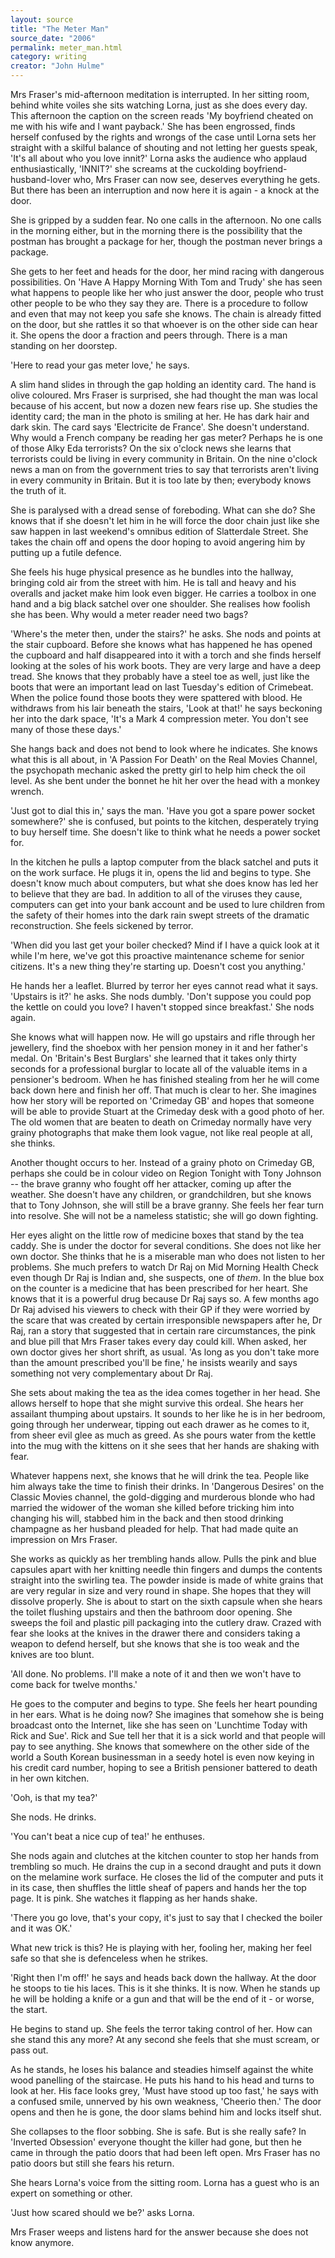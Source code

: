 ```yaml
---
layout: source
title: "The Meter Man"
source_date: "2006"
permalink: meter_man.html
category: writing
creator: "John Hulme"
---
```



  Mrs Fraser's mid-afternoon meditation is interrupted. In her
  sitting room, behind white voiles she sits watching Lorna, just
  as she does every day. This afternoon the caption on the screen
  reads 'My boyfriend cheated on me with his wife and I want
  payback.' She has been engrossed, finds herself confused by the
  rights and wrongs of the case until Lorna sets her straight with
  a skilful balance of shouting and not letting her guests speak,
  'It's all about who you love innit?' Lorna asks the audience
  who applaud enthusiastically, 'INNIT?' she screams at the
  cuckolding boyfriend-husband-lover who, Mrs Fraser can now see,
  deserves everything he gets. But there has been an interruption
  and now here it is again - a knock at the door.

  She is gripped by a sudden fear. No one calls in the afternoon.
  No one calls in the morning either, but in the morning there is
  the possibility that the postman has brought a package for her,
  though the postman never brings a package.

  She gets to her feet and heads for the door, her mind racing
  with dangerous possibilities. On 'Have A Happy Morning With Tom
  and Trudy' she has seen what happens to people like her who just
  answer the door, people who trust other people to be who they
  say they are. There is a procedure to follow and even that may
  not keep you safe she knows. The chain is already fitted on the
  door, but she rattles it so that whoever is on the other side
  can hear it. She opens the door a fraction and peers through.
  There is a man standing on her doorstep.

  'Here to read your gas meter love,' he says.

  A slim hand slides in through the gap holding an identity card.
  The hand is olive coloured. Mrs Fraser is surprised, she had
  thought the man was local because of his accent, but now a
  dozen new fears rise up. She studies the identity card; the man
  in the photo is smiling at her. He has dark hair and dark skin.
  The card says 'Electricite de France'. She doesn't understand.
  Why would a French company be reading her gas meter? Perhaps he
  is one of those Alky Eda terrorists? On the six o'clock news she
  learns that terrorists could be living in every community in
  Britain. On the nine o'clock news a man on from the government
  tries to say that terrorists aren't living in every community
  in Britain. But it is too late by then; everybody knows the
  truth of it.

  She is paralysed with a dread sense of foreboding. What can she
  do? She knows that if she doesn't let him in he will force the
  door chain just like she saw happen in last weekend's omnibus
  edition of Slatterdale Street. She takes the chain off and
  opens the door hoping to avoid angering him by putting up a
  futile defence.

  She feels his huge physical presence as he bundles into the
  hallway, bringing cold air from the street with him. He is tall
  and heavy and his overalls and jacket make him look even bigger.
  He carries a toolbox in one hand and a big black satchel over
  one shoulder. She realises how foolish she has been. Why would
  a meter reader need two bags?

  'Where's the meter then, under the stairs?' he asks. She nods
  and points at the stair cupboard. Before she knows what has
  happened he has opened the cupboard and half disappeared into
  it with a torch and she finds herself looking at the soles of
  his work boots. They are very large and have a deep tread. She
  knows that they probably have a steel toe as well, just like
  the boots that were an important lead on last Tuesday's edition
  of Crimebeat. When the police found those boots they were
  spattered with blood. He withdraws from his lair beneath the
  stairs, 'Look at that!' he says beckoning her into the dark
  space, 'It's a Mark 4 compression meter. You don't see many of
  those these days.'

  She hangs back and does not bend to look where he indicates. She
  knows what this is all about, in 'A Passion For Death' on the
  Real Movies Channel, the psychopath mechanic asked the pretty
  girl to help him check the oil level. As she bent under the
  bonnet he hit her over the head with a monkey wrench.

  'Just got to dial this in,' says the man. 'Have you got a
  spare power socket somewhere?' she is confused, but points to
  the kitchen, desperately trying to buy herself time. She
  doesn't like to think what he needs a power socket for.

  In the kitchen he pulls a laptop computer from the black satchel
  and puts it on the work surface. He plugs it in, opens the lid
  and begins to type. She doesn't know much about computers, but
  what she does know has led her to believe that they are bad. 
  In addition to all of the viruses they
  cause, computers can get into your bank account and be used to
  lure children from the safety of their homes into the dark rain
  swept streets of the dramatic reconstruction. She feels sickened
  by terror.

  'When did you last get your boiler checked? Mind if I have a
  quick look at it while I'm here, we've got this proactive
  maintenance scheme for senior citizens. It's a new thing
  they're starting up. Doesn't cost you anything.'

  He hands her a leaflet. Blurred by terror her eyes cannot read
  what it says. 'Upstairs is it?' he asks. She nods dumbly.
  'Don't suppose you could pop the kettle on could you love?
  I haven't stopped since breakfast.' She nods again.

  She knows what will happen now. He will go upstairs and rifle
  through her jewellery, find the shoebox with her pension money
  in it and her father's medal. On 'Britain's Best Burglars' she
  learned that it takes only thirty seconds for a professional
  burglar to locate all of the valuable items in a pensioner's
  bedroom. When he has finished stealing from her he will come
  back down here and finish her off. That much is clear to her.
  She imagines how her story will be reported on 'Crimeday GB'
  and hopes that someone will be able to provide Stuart at the
  Crimeday desk with a good photo of her. The old women that are
  beaten to death on Crimeday normally have very grainy
  photographs that make them look vague, not like real people at
  all, she thinks.

  Another thought occurs to her. Instead of a grainy photo on
  Crimeday GB, perhaps she could be in colour video on Region
  Tonight with Tony Johnson -- the brave granny who fought off her
  attacker, coming up after the weather. She doesn't have any
  children, or grandchildren, but she knows that to Tony Johnson,
  she will still be a brave granny. She feels her fear turn into
  resolve. She will not be a nameless statistic; she will go down
  fighting.

  Her eyes alight on the little row of medicine boxes that stand
  by the tea caddy. She is under the doctor for several
  conditions. She does not like her own doctor. She thinks that
  he is a miserable man who does not listen to her problems. She
  much prefers to watch Dr Raj on Mid Morning Health Check even
  though Dr Raj is Indian and, she suspects, one of _them_. In the
  blue box on the counter is a medicine that has been prescribed
  for her heart. She knows that it is a powerful drug because Dr
  Raj says so. A few months ago Dr Raj advised his viewers to
  check with their GP if they were worried by the scare that was
  created by certain irresponsible newspapers after he, Dr Raj,
  ran a story that suggested that in certain rare circumstances,
  the pink and blue pill that Mrs Fraser takes every day could
  kill. When asked, her own doctor gives her short shrift, as
  usual. 'As long as you don't take more than the amount
  prescribed you'll be fine,' he insists wearily and says
  something not very complementary about Dr Raj.

  She sets about making the tea as the idea comes together in her
  head. She allows herself to hope that she might survive this
  ordeal. She hears her assailant thumping about upstairs. It
  sounds to her like he is in her bedroom, going through her
  underwear, tipping out each drawer as he comes to it, from
  sheer evil glee as much as greed. As she pours water from the
  kettle into the mug with the kittens on it she sees that her
  hands are shaking with fear.

  Whatever happens next, she knows that he will drink the tea.
  People like him always take the time to finish their drinks. In
  'Dangerous Desires' on the Classic Movies channel, the
  gold-digging and murderous blonde who had married the widower
  of the woman she killed before tricking him into changing his
  will, stabbed him in the back and then stood drinking champagne
  as her husband pleaded for help. That had made quite an
  impression on Mrs Fraser.

  She works as quickly as her trembling hands allow. Pulls the
  pink and blue capsules apart with her knitting needle thin
  fingers and dumps the contents straight into the swirling tea.
  The powder inside is made of white grains that are very regular
  in size and very round in shape. She hopes that they will
  dissolve properly. She is about to start on the sixth capsule
  when she hears the toilet flushing upstairs and then the
  bathroom door opening. She sweeps the foil and plastic pill
  packaging into the cutlery draw. Crazed with fear she looks at
  the knives in the drawer there and considers taking a weapon to
  defend herself, but she knows that she is too weak and the
  knives are too blunt.

  'All done. No problems. I'll make a note of it and then we
  won't have to come back for twelve months.'

  He goes to the computer and begins to type. She feels her heart
  pounding in her ears. What is he doing now? She imagines that
  somehow she is being broadcast onto the Internet, like she has
  seen on 'Lunchtime Today with Rick and Sue'. Rick and Sue tell
  her that it is a sick world and that people will pay to see
  anything. She knows that somewhere on the other side of the
  world a South Korean businessman in a seedy hotel is even now
  keying in his credit card number, hoping to see a British
  pensioner battered to death in her own kitchen.

  'Ooh, is that my tea?'

  She nods. He drinks.

  'You can't beat a nice cup of tea!' he enthuses.

  She nods again and clutches at the kitchen counter to stop her
  hands from trembling so much. He drains the cup in a second
  draught and puts it down on the melamine work surface. He
  closes the lid of the computer and puts it in its case, then
  shuffles the little sheaf of papers and hands her the top page.
  It is pink. She watches it flapping as her hands shake.

  'There you go love, that's your copy, it's just to say that I
  checked the boiler and it was OK.'

  What new trick is this? He is playing with her, fooling her,
  making her feel safe so that she is defenceless when he
  strikes.

  'Right then I'm off!' he says and heads back down the hallway.
  At the door he stoops to tie his laces. This is it she thinks.
  It is now. When he stands up he will be holding a knife or a
  gun and that will be the end of it - or worse, the start.

  He begins to stand up. She feels the terror taking control of
  her. How can she stand this any more? At any second she feels
  that she must scream, or pass out.

  As he stands, he loses his balance and steadies himself against
  the white wood panelling of the staircase. He puts his hand to
  his head and turns to look at her. His face looks grey, 'Must
  have stood up too fast,' he says with a confused smile,
  unnerved by his own weakness, 'Cheerio then.' The door opens
  and then he is gone, the door slams behind him and locks itself
  shut.

  She collapses to the floor sobbing. She is safe. But is she
  really safe? In 'Inverted Obsession' everyone thought the
  killer had gone, but then he came in through the patio doors
  that had been left open. Mrs Fraser has no patio doors but
  still she fears his return.

  She hears Lorna's voice from the sitting room. Lorna has a guest
  who is an expert on something or other.

  'Just how scared should we be?' asks Lorna.

  Mrs Fraser weeps and listens hard for the answer because she
  does not know anymore.
